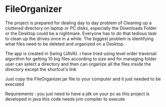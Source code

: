 # FileOrganizer
The project is prepared for dealing day to day problem of Cleaning up a cluttered directory on laptop or PC disks, especially the Downloads Folder or the Desktop could be a nightmare. Everyone has to do that tedious task to clean up the drives once in a while. The biggest    problem is identifying what files need to be deleted and organized on a Desktop.

The app is created in Swing (JAVA).
i have tried using level order traversal algorithm for getting 10 big files according to size
and for managing folder user can select a directory and then can organize all the files inside the directory except the shortcut's link

Just copy the FileOrganizer.jar file to your computer and it just needed to be executed

Requirements :  you just need to have a jdk on your pc as this project is developed in java this code needs jvm compiler to execute

